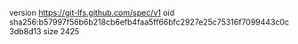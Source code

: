 version https://git-lfs.github.com/spec/v1
oid sha256:b57997f56b6b218cb6efb4faa5ff66bfc2927e25c75316f7099443c0c3db8d13
size 2425
